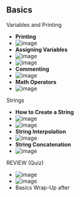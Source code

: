 ## Basics

Variables and Printing
- **Printing**
- ![image](https://github.com/user-attachments/assets/07d97b69-8461-46eb-8696-94e817801d88)
- **Assigning Variables**
- ![image](https://github.com/user-attachments/assets/8761dbf8-5bd7-40fb-9dca-dada3f27e60a)
- ![image](https://github.com/user-attachments/assets/b5d2e49e-0782-4f06-a801-534bf6fada36)
- **Commenting**
- ![image](https://github.com/user-attachments/assets/62dd9095-6fc7-48b4-bc2a-3b2536802750)
- **Math Operators**
- ![image](https://github.com/user-attachments/assets/0b177f97-2ecb-4613-a80a-a69a453584c2)

Strings
- **How to Create a String**
- ![image](https://github.com/user-attachments/assets/073299e6-4736-441c-9ba9-81b9e9707258)
- ![image](https://github.com/user-attachments/assets/0e6eeabb-b113-4a87-8d2a-e0a7f3d1e8e2)
- **String Interpolation**
- ![image](https://github.com/user-attachments/assets/fe7e3be4-94aa-45c3-8591-f379bea076e4)
- **String Concatenation**
- ![image](https://github.com/user-attachments/assets/0ce807b1-939d-4bd2-b10f-45206e1c901b)

REVIEW (Quiz)
- ![image](https://github.com/user-attachments/assets/55f2d3bf-6619-4705-abbf-6d52a0ca05e5)
- ![image](https://github.com/user-attachments/assets/e6db381f-9e49-48a9-a8e5-ad08345d32bd)
- Basics Wrap-Up after
